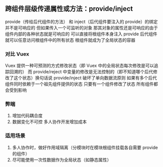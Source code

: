 ## 跨组件层级传递属性或方法：provide/inject

provide（传给后代组件的方法） 和 inject（后代组件要注入的 provide）的绑定并不是可响应的 但如果传入一个可监听的对象 那其对象的属性还是可响应的由于组件内部的各种状态就是可响应的 可以直接将根组件本身注入 provide 后代组件就可以任意访问根组件中的所有状态 根组件就成为了全局状态的容器

### 对比 Vuex

Vuex 提供一种可预测的方式修改状态（即 Vuex 中的全局状态每次修改是可以追踪回溯的） 而 provide/reject 中变量的修改是无法控制的（即不知道哪个后代修改了这个状态）换句话说 provide/inject 破坏了单向数据流原则 如果有多个后代组件同时依赖于一个祖先组件提供的状态 只要有一个组件修改了状态 所有组件都会受到影响

### 弊端

1. 增加代码耦合度
2. 数据变化不可控 多人协作开发增加成本

### 适用场景

1. 多人协作时，做好作用域隔离（分模块时在模块根组件挂载各自需要 provide 的组件）
2. 尽可能使用一次性数据作为全局状态（如静态属性）
